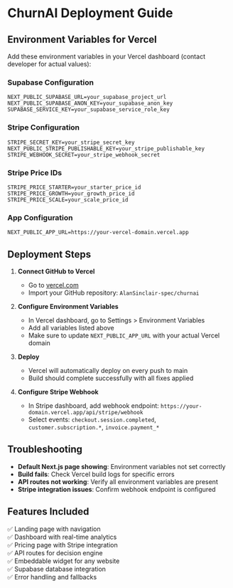# ChurnAI Deployment Guide

## Environment Variables for Vercel

Add these environment variables in your Vercel dashboard (contact developer for actual values):

### Supabase Configuration
```
NEXT_PUBLIC_SUPABASE_URL=your_supabase_project_url
NEXT_PUBLIC_SUPABASE_ANON_KEY=your_supabase_anon_key
SUPABASE_SERVICE_KEY=your_supabase_service_role_key
```

### Stripe Configuration
```
STRIPE_SECRET_KEY=your_stripe_secret_key
NEXT_PUBLIC_STRIPE_PUBLISHABLE_KEY=your_stripe_publishable_key
STRIPE_WEBHOOK_SECRET=your_stripe_webhook_secret
```

### Stripe Price IDs
```
STRIPE_PRICE_STARTER=your_starter_price_id
STRIPE_PRICE_GROWTH=your_growth_price_id
STRIPE_PRICE_SCALE=your_scale_price_id
```

### App Configuration
```
NEXT_PUBLIC_APP_URL=https://your-vercel-domain.vercel.app
```

## Deployment Steps

1. **Connect GitHub to Vercel**
   - Go to [vercel.com](https://vercel.com)
   - Import your GitHub repository: `AlanSinclair-spec/churnai`

2. **Configure Environment Variables**
   - In Vercel dashboard, go to Settings > Environment Variables
   - Add all variables listed above
   - Make sure to update `NEXT_PUBLIC_APP_URL` with your actual Vercel domain

3. **Deploy**
   - Vercel will automatically deploy on every push to main
   - Build should complete successfully with all fixes applied

4. **Configure Stripe Webhook**
   - In Stripe dashboard, add webhook endpoint: `https://your-domain.vercel.app/api/stripe/webhook`
   - Select events: `checkout.session.completed`, `customer.subscription.*`, `invoice.payment_*`

## Troubleshooting

- **Default Next.js page showing**: Environment variables not set correctly
- **Build fails**: Check Vercel build logs for specific errors
- **API routes not working**: Verify all environment variables are present
- **Stripe integration issues**: Confirm webhook endpoint is configured

## Features Included

✅ Landing page with navigation  
✅ Dashboard with real-time analytics  
✅ Pricing page with Stripe integration  
✅ API routes for decision engine  
✅ Embeddable widget for any website  
✅ Supabase database integration  
✅ Error handling and fallbacks  
